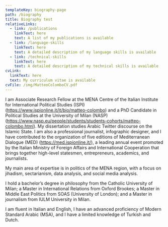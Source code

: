 ```yaml
---
templateKey: biography-page
path: /biography
title: Biography test
relativeLinks:
  - link: /publications
    linkText: here
    text: A list of my publications is available
  - link: /language-skills
    linkText: here
    text: A detailed description of my language skills is available
  - link: /technical-skills
    linkText: here
    text: A detailed description of my technical skills is available
cvLink:
  linkText: here
  text: My curriculum vitae is available
cvFile: /img/MatteoColomboCV.pdf
---
```

I am Associate Research Fellow at the MENA Centre of the Italian Institute for International Political Studies (ISPI) (https://www.ispionline.it/it/bio/matteo-colombo) and a PhD Candidate in Political Studies at the University of Milan (NASP) (https://www.nasp.eu/people/students/students-cohorts/matteo-colombo.html). My dissertation studies Arabic Twitter discourse on the Islamic State. I am also a professional journalist, infographic designer, and I have contributed to the organization of five editions of Mediterranean Dialogue (MED) (https://med.ispionline.it/), a leading annual event promoted by the Italian Ministry of Foreign Affairs and International Cooperation that brings together high-level statesmen, entrepreneurs, academics, and journalists.   

My main area of expertise is in politics of the MENA region, with a focus on jihadism, sectarianism, data analysis, and social media analysis.  

I hold a bachelor’s degree in philosophy from the Catholic University of Milan; a Master in International Relations from Oxford Brookes; a Master in Middle East Politics from SOAS (University of London); and a Master in journalism from IULM University in Milan.  

I am fluent in Italian and English, I have an advanced proficiency of Modern Standard Arabic (MSA), and I have a limited knowledge of Turkish and Dutch.  
